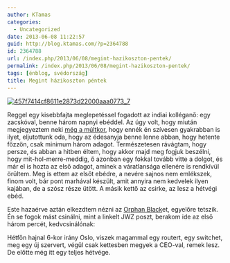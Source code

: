 ```yaml
---
author: KTamas
categories:
  - Uncategorized
date: 2013-06-08 11:22:57
guid: http://blog.ktamas.com/?p=2364788
id: 2364788
url: /index.php/2013/06/08/megint-hazikoszton-pentek/
permalink: /index.php/2013/06/08/megint-hazikoszton-pentek/
tags: [énblog, svédország]
title: Megint házikoszton péntek
---
```


[<img src="/wp-content/uploads/2013/06/457f7414cf8611e2873d22000aaa0773_7.jpg" alt="457f7414cf8611e2873d22000aaa0773_7" width="612" height="612" class="aligncenter size-full wp-image-2364791" srcset="/wp-content/uploads/2013/06/457f7414cf8611e2873d22000aaa0773_7.jpg 612w, /wp-content/uploads/2013/06/457f7414cf8611e2873d22000aaa0773_7-150x150.jpg 150w, /wp-content/uploads/2013/06/457f7414cf8611e2873d22000aaa0773_7-300x300.jpg 300w" sizes="(max-width: 612px) 100vw, 612px" />](/wp-content/uploads/2013/06/457f7414cf8611e2873d22000aaa0773_7.jpg)

Reggel egy kisebbfajta meglepetéssel fogadott az indiai kolléganő: egy zacskóval, benne három napnyi ebéddel. Az úgy volt, hogy miután megjegyeztem neki [még a múltkor](http://blog.ktamas.com/index.php/2013/06/02/ujrainditas-2-resz/), hogy ennék én szívesen gyakrabban is ilyet, eljutottunk oda, hogy az édesanyja benne lenne abban, hogy hetente főzzön, csak minimum három adagot. Természetesen rávágtam, hogy persze, és abban a hitben éltem, hogy akkor majd meg fogjuk beszélni, hogy mit-hol-merre-meddig, ő azonban egy fokkal tovább vitte a dolgot, és már el is hozta az első adagot, aminek a váratlansága ellenére is rendkívül örültem. Meg is ettem az elsőt ebédre, a nevére sajnos nem emlékszek, finom volt, bár pont marhával készült, amit annyira nem kedvelek ilyen kajában, de a szósz része ütött. A másik kettő az csirke, az lesz a hétvégi ebéd.

Este hazaérve aztán elkezdtem nézni az [Orphan Black](http://www.jwz.org/blog/2013/06/orphan-black/)et, egyelőre tetszik. Én se fogok mást csinálni, mint a linkelt JWZ poszt, berakom ide az első három percét, kedvcsinálónak:



Hétfőn hajnal 6-kor irány Oslo, viszek magammal egy routert, egy switchet, meg egy új szervert, végül csak kettesben megyek a CEO-val, remek lesz. De előtte még itt egy teljes hétvége.
